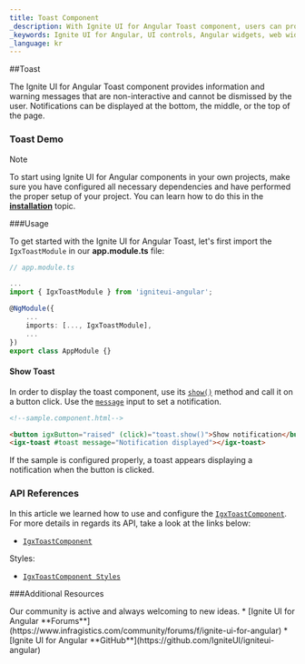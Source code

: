 ```yaml
---
title: Toast Component
_description: With Ignite UI for Angular Toast component, users can provide quick, non-interactive messages to end users within their application.
_keywords: Ignite UI for Angular, UI controls, Angular widgets, web widgets, UI widgets, Angular, Native Angular Components Suite, Native Angular Controls, Native Angular Components Library, Angular Toast component, Angular Toast control
_language: kr
---
```


##Toast
<p class="highlight">The Ignite UI for Angular Toast component provides information and warning messages that are non-interactive and cannot be dismissed by the user. Notifications can be displayed at the bottom, the middle, or the top of the page.</p>
<div class="divider"></div>

### Toast Demo

<code-view style="height: 500px" 
           data-demos-base-url="{environment:demosBaseUrl}" 
           iframe-src="{environment:demosBaseUrl}/notifications/toast-sample-1" >
</code-view>

<div class="divider--half"></div>

> [!NOTE]
> To start using Ignite UI for Angular components in your own projects, make sure you have configured all necessary dependencies and have performed the proper setup of your project. You can learn how to do this in the [**installation**](https://www.infragistics.com/products/ignite-ui-angular/getting-started#installation) topic.

###Usage

To get started with the Ignite UI for Angular Toast, let's first import the `IgxToastModule` in our **app.module.ts** file:

```typescript
// app.module.ts

...
import { IgxToastModule } from 'igniteui-angular';

@NgModule({
    ...
    imports: [..., IgxToastModule],
    ...
})
export class AppModule {}
```
#### Show Toast
In order to display the toast component, use its [`show()`]({environment:angularApiUrl}/classes/igxtoastcomponent.html#show) method and call it on a button click. Use the [`message`]({environment:angularApiUrl}/classes/igxtoastcomponent.html#message) input to set a notification.

```html
<!--sample.component.html-->

<button igxButton="raised" (click)="toast.show()">Show notification</button>
<igx-toast #toast message="Notification displayed"></igx-toast>
```

If the sample is configured properly, a toast appears displaying a notification when the button is clicked.


<code-view style="height: 300px" 
           data-demos-base-url="{environment:demosBaseUrl}" 
           iframe-src="{environment:demosBaseUrl}/notifications/toast-sample-2" >
</code-view>


<div class="divider--half"></div>

### API References
In this article we learned how to use and configure the [`IgxToastComponent`]({environment:angularApiUrl}/classes/igxtoastcomponent.html). For more details in regards its API, take a look at the links below:

* [`IgxToastComponent`]({environment:angularApiUrl}/classes/igxtoastcomponent.html)

Styles:

* [`IgxToastComponent Styles`]({environment:sassApiUrl}/index.html#function-igx-toast-theme)

###Additional Resources

<div class="divider--half"></div>
Our community is active and always welcoming to new ideas.
* [Ignite UI for Angular **Forums**](https://www.infragistics.com/community/forums/f/ignite-ui-for-angular)
* [Ignite UI for Angular **GitHub**](https://github.com/IgniteUI/igniteui-angular)
